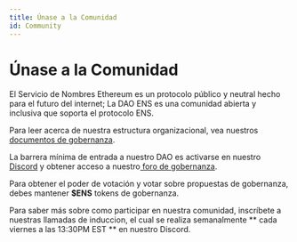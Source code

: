 ```yaml
---
title: Únase a la Comunidad
id: Community
---
```


# Únase a la Comunidad

El Servicio de Nombres Ethereum es un protocolo público y neutral hecho para el futuro del internet; La DAO ENS es una comunidad abierta y inclusiva que soporta el protocolo ENS.

Para leer acerca de nuestra estructura organizacional, vea nuestros [documentos de gobernanza](https://docs.ens.domains/v/governance/).

La barrera mínima de entrada a nuestro DAO es activarse en nuestro [Discord](https://chat.ens.domains) y obtener acceso a nuestro[ foro de gobernanza](https://discuss.ens.domains).

Para obtener el poder de votación y votar sobre propuestas de gobernanza, debes mantener **$ENS** tokens de gobernanza.

Para saber más sobre como participar en nuestra comunidad, inscríbete a nuestras llamadas de induccion, el cual se realiza semanalmente ** cada viernes a las 13:30PM EST ** en nuestro Discord.
